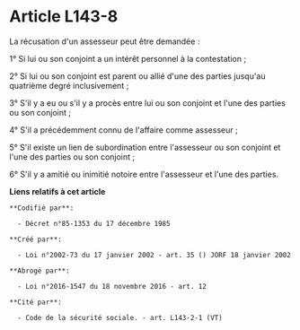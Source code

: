 # Article L143-8

La récusation d'un assesseur peut être demandée :

1° Si lui ou son conjoint a un intérêt personnel à la contestation ;

2° Si lui ou son conjoint est parent ou allié d'une des parties jusqu'au quatrième degré inclusivement ;

3° S'il y a eu ou s'il y a procès entre lui ou son conjoint et l'une des parties ou son conjoint ;

4° S'il a précédemment connu de l'affaire comme assesseur ;

5° S'il existe un lien de subordination entre l'assesseur ou son conjoint et l'une des parties ou son conjoint ;

6° S'il y a amitié ou inimitié notoire entre l'assesseur et l'une des parties.

**Liens relatifs à cet article**

	**Codifié par**:

	  - Décret n°85-1353 du 17 décembre 1985

	**Créé par**:

	  - Loi n°2002-73 du 17 janvier 2002 - art. 35 () JORF 18 janvier 2002

	**Abrogé par**:

	  - Loi n°2016-1547 du 18 novembre 2016 - art. 12

	**Cité par**:

	  - Code de la sécurité sociale. - art. L143-2-1 (VT)

